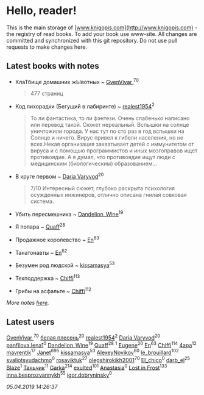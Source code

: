 # Hello, reader!
This is the main storage of [www.knigopis.com](http://www.knigopis.com) - the registry of read books.
To add your book use www-site. All changes are committed and synchronized with this git repository.
Do not use pull requests to make changes here.


## Latest books with notes
* КлаТбище домашних жЫвотных ~ [GvenVivar ](users/158/158266434925901-facebook)<sup>70</sup>
    > 477 страниц

* Код лихорадки (Бегущий в лабиринте) ~ [realest1954](users/439/439398-vkontakte)<sup>2</sup>
    > То ли фантастика, то ли фэнтези. Очень слабенько написано или перевод такой. Сюжет нереальный. Вспышки на солнце уничтожили города. У нас тут по сто раз в год вспышки на Солнце и ничего. Вирус привел к гибели населения, но не всех.Некая организация захватывает детей с иммунитетом от вируса и с помощью программистов и иных мозгоправов ищет противоядие. А я думал, что противоядие ищут люди с медицинским (биологическим) образованием...

* В круге первом ~ [Daria Varyvod](users/829/829893410524253-facebook)<sup>20</sup>
    > 7/10 Интересный сюжет, глубоко раскрыта психология осужденных инжинеров, отлично описана гнилая совковая система.

* Убить пересмешника ~ [Dandelion_Wine](users/586/58602788-vkontakte)<sup>19</sup>

* Я попара ~ [Quaff](users/122/12267158-vkontakte)<sup>28</sup>

* Продажное королевство ~ [En](users/333/333646551-vkontakte)<sup>63</sup>

* Танатонавты ~ [En](users/333/333646551-vkontakte)<sup>62</sup>

* Безумен род людской ~ [kissamasya](users/684/68439978-vkontakte)<sup>53</sup>

* Техподдержка ~ [Chiffi](users/105/105831994080785626680-google)<sup>113</sup>

* Грибы на асфальте ~ [Chiffi](users/105/105831994080785626680-google)<sup>112</sup>


_More notes [here](latest_books_with_notes.md)._


## Latest users
[GvenVivar ](users/158/158266434925901-facebook)<sup>70</sup> 
[белая плесень](users/104/104448632954411726505-google)<sup>20</sup> 
[realest1954](users/439/439398-vkontakte)<sup>2</sup> 
[Daria Varyvod](users/829/829893410524253-facebook)<sup>20</sup> 
[panfilova.lena1](users/428/428829792-yandex)<sup>0</sup> 
[Dandelion_Wine](users/586/58602788-vkontakte)<sup>19</sup> 
[Quaff](users/122/12267158-vkontakte)<sup>28</sup> 
[](users/135/135346607-vkontakte)<sup>1</sup> 
[Eugene](users/695/695244810674916-facebook)<sup>20</sup> 
[En](users/333/333646551-vkontakte)<sup>63</sup> 
[Chiffi](users/105/105831994080785626680-google)<sup>114</sup> 
[4apa](users/117/117392596378069249667-google)<sup>12</sup> 
[mavrentik](users/200/200666735-vkontakte)<sup>17</sup> 
[Janet](users/108/108113656204404967440-google)<sup>695</sup> 
[kissamasya](users/684/68439978-vkontakte)<sup>53</sup> 
[AlexeyNovikov](users/170/170278332-vkontakte)<sup>60</sup> 
[le_brouillard](users/133/13330781-vkontakte)<sup>102</sup> 
[svaliotsyudachmo](users/313/313258874-vkontakte)<sup>0</sup> 
[rosaviktuk](users/313/31359243-vkontakte)<sup>27</sup> 
[olegshirokikh2001](users/445/445474364-vkontakte)<sup>70</sup> 
[El_chico](users/103/103517499148226684110-google)<sup>0</sup> 
[darb_el](users/184/184135339-vkontakte)<sup>25</sup> 
[Blaze](users/405/405143526966995-facebook)<sup>1</sup> 
[Таньчик](users/209/2096581563762610-facebook)<sup>11</sup> 
[Garka](users/115/115753719718250012620-google)<sup>214</sup> 
[exulted](users/100/100599204551896265722-google)<sup>101</sup> 
[Anastasia](users/197/197404441-vkontakte)<sup>0</sup> 
[Lost in Frost](users/103/103293621948650602575-google)<sup>133</sup> 
[inna.besprozvannykh](users/733/73323849-yandex)<sup>55</sup> 
[igor.dobryninsky](users/185/185991558-yandex)<sup>0</sup> 


_05.04.2019 14:26:37_
